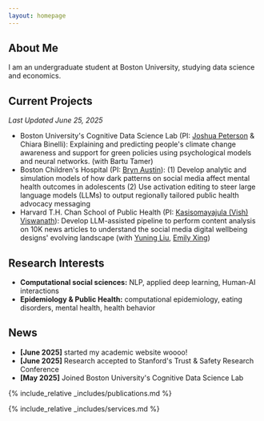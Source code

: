 ```yaml
---
layout: homepage
---
```


## About Me

I am an undergraduate student at Boston University, studying data science and economics. 

## Current Projects 
*Last Updated June 25, 2025*
- Boston University's Cognitive Data Science Lab (PI: [Joshua Peterson](https://www.bu.edu/cds-faculty/profile/joshua-peterson/) & Chiara Binelli):
  Explaining and predicting people's climate change awareness and support for green policies using psychological models and neural networks. (with
  Bartu Tamer) 
- Boston Children's Hospital (PI: [Bryn Austin](https://hsph.harvard.edu/profile/sydney-bryn-austin/)):
  (1) Develop analytic and simulation models of how dark patterns on social media affect mental health outcomes in adolescents
  (2) Use activation editing to steer large language models (LLMs) to output regionally tailored public health advocacy messaging 
- Harvard T.H. Chan School of Public Health (PI: [Kasisomayajula (Vish) Viswanath](https://hsph.harvard.edu/profile/kasisomayajula-viswanath/)):
  Develop LLM-assisted pipeline to perform content analysis on 10K news articles to understand the social media digital wellbeing designs' evolving
  landscape (with [Yuning Liu](https://yuning-liu-712.github.io/yuningliu.github.io/), [Emily Xing](https://emxing.netlify.app/)) 

## Research Interests

- **Computational social sciences:** NLP, applied deep learning, Human-AI interactions
- **Epidemiology & Public Health:** computational epidemiology, eating disorders, mental health, health behavior


## News

- **[June 2025]** started my academic website woooo!
- **[June 2025]** Research accepted to Stanford's Trust & Safety Research Conference
- **[May 2025]** Joined Boston University's Cognitive Data Science Lab 

{% include_relative _includes/publications.md %}

{% include_relative _includes/services.md %}
